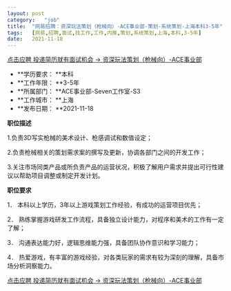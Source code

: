 ```yaml
---
layout:	post
category:	"job"
title:	"网易招聘：资深玩法策划（枪械向）-ACE事业部-策划-系统策划-上海本科3-5年"
tags:	[网易,招聘,面试,找工作,工作,内推,策划,系统策划,上海,本科,3-5年]
date:	2021-11-18
---
```


[点击应聘 投递简历就有面试机会 ->  资深玩法策划（枪械向）-ACE事业部](http://mobile.bole.netease.com/bole/boleDetail?id=26227&employeeId=346f03c3cda5f04c&key=all)



- **学历要求： **本科
- **工作年限： **3-5年
- **所属部门： **ACE事业部-Seven工作室-S3
- **工作城市： **上海
- **发布日期： **2021-11-18



**职位描述**

1.负责3D写实枪械的美术设计、枪感调试和数值设定；

2.负责枪械相关的策划需求案的撰写及更新，协调各部门之间的开发工作；

3.关注市场同类产品或所负责产品的运营状况，积极了解用户需求并提出可行性建议以帮助项目调整或制定开发计划。





**职位要求**

1．	本科以上学历，3年以上游戏策划工作经验，有成功的运营项目优先；

2．	熟练掌握游戏研发工作流程，具备独立设计能力，对程序和美术的工作有一定了解；

3．	沟通表达能力好，逻辑思维能力强，具备团队协作意识和学习能力；

4．	热爱游戏，有丰富的游戏经验，对各类玩家的需求有较为深刻的理解，具备市场分析洞察能力。



[点击应聘 投递简历就有面试机会 ->  资深玩法策划（枪械向）-ACE事业部](http://mobile.bole.netease.com/bole/boleDetail?id=26227&employeeId=346f03c3cda5f04c&key=all)